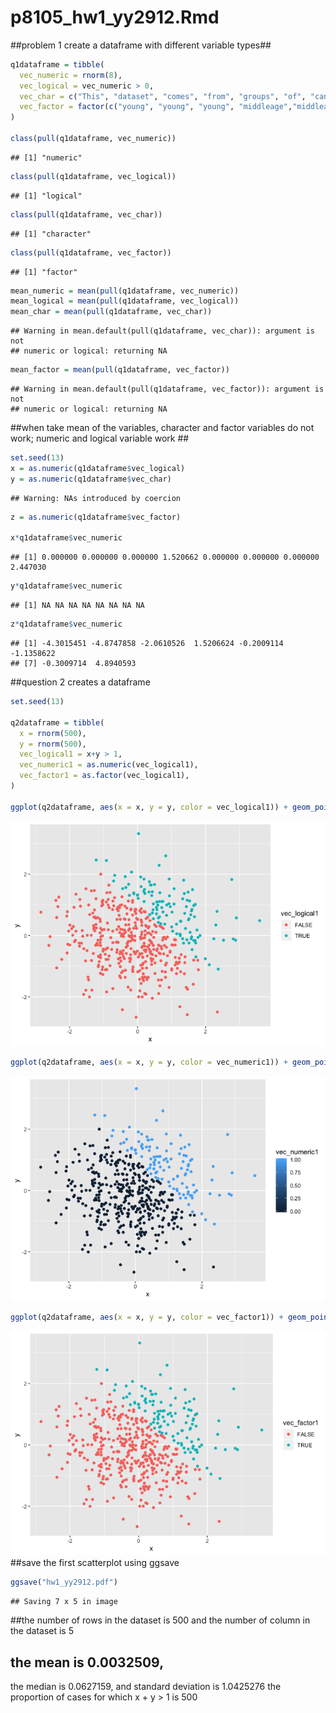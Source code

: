 p8105\_hw1\_yy2912.Rmd
================

\#\#problem 1 create a dataframe with different variable types\#\#

``` r
q1dataframe = tibble(
  vec_numeric = rnorm(8),
  vec_logical = vec_numeric > 0,
  vec_char = c("This", "dataset", "comes", "from", "groups", "of", "cancer", "patients"),
  vec_factor = factor(c("young", "young", "young", "middleage","middleage","middleage", "old", "old"))
)

class(pull(q1dataframe, vec_numeric))
```

    ## [1] "numeric"

``` r
class(pull(q1dataframe, vec_logical))
```

    ## [1] "logical"

``` r
class(pull(q1dataframe, vec_char))
```

    ## [1] "character"

``` r
class(pull(q1dataframe, vec_factor))
```

    ## [1] "factor"

``` r
mean_numeric = mean(pull(q1dataframe, vec_numeric))
mean_logical = mean(pull(q1dataframe, vec_logical))
mean_char = mean(pull(q1dataframe, vec_char))
```

    ## Warning in mean.default(pull(q1dataframe, vec_char)): argument is not
    ## numeric or logical: returning NA

``` r
mean_factor = mean(pull(q1dataframe, vec_factor))
```

    ## Warning in mean.default(pull(q1dataframe, vec_factor)): argument is not
    ## numeric or logical: returning NA

\#\#when take mean of the variables, character and factor variables do
not work; numeric and logical variable work \#\#

``` r
set.seed(13)
x = as.numeric(q1dataframe$vec_logical)
y = as.numeric(q1dataframe$vec_char)
```

    ## Warning: NAs introduced by coercion

``` r
z = as.numeric(q1dataframe$vec_factor)

x*q1dataframe$vec_numeric
```

    ## [1] 0.000000 0.000000 0.000000 1.520662 0.000000 0.000000 0.000000 2.447030

``` r
y*q1dataframe$vec_numeric
```

    ## [1] NA NA NA NA NA NA NA NA

``` r
z*q1dataframe$vec_numeric
```

    ## [1] -4.3015451 -4.8747858 -2.0610526  1.5206624 -0.2009114 -1.1358622
    ## [7] -0.3009714  4.8940593

\#\#question 2 creates a dataframe

``` r
set.seed(13)

q2dataframe = tibble(
  x = rnorm(500),
  y = rnorm(500),
  vec_logical1 = x+y > 1,
  vec_numeric1 = as.numeric(vec_logical1),
  vec_factor1 = as.factor(vec_logical1), 
)

ggplot(q2dataframe, aes(x = x, y = y, color = vec_logical1)) + geom_point()
```

![](hw1_yy2912_files/figure-gfm/unnamed-chunk-3-1.png)<!-- -->

``` r
ggplot(q2dataframe, aes(x = x, y = y, color = vec_numeric1)) + geom_point()
```

![](hw1_yy2912_files/figure-gfm/unnamed-chunk-3-2.png)<!-- -->

``` r
ggplot(q2dataframe, aes(x = x, y = y, color = vec_factor1)) + geom_point()
```

![](hw1_yy2912_files/figure-gfm/unnamed-chunk-3-3.png)<!-- --> \#\#save
the first scatterplot using ggsave

``` r
ggsave("hw1_yy2912.pdf")
```

    ## Saving 7 x 5 in image

\#\#the number of rows in the dataset is 500 and the number of column in
the dataset is 5

## the mean is 0.0032509,

the median is 0.0627159, and standard deviation is 1.0425276 the
proportion of cases for which x + y \> 1 is 500
